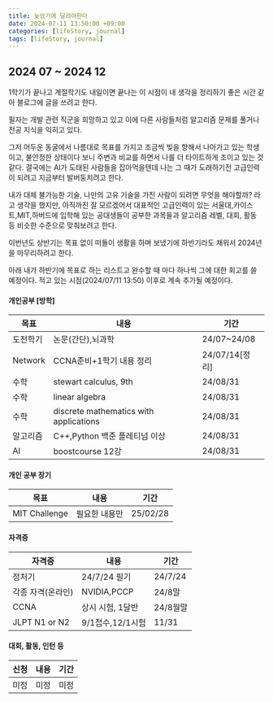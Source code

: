 ```yaml
---
title: 늦었기에 달려야한다
date: 2024-07-11 13:50:00 +09:00
categories: [lifeStory, journal]
tags: [lifeStory, journal]
---
```


## 2024 07 ~ 2024 12

1학기가 끝나고 계절학기도 내일이면 끝나는 이 시점이 내 생각을 정리하기 좋은 시간 같아 블로그에 글을 쓰려고 한다.

필자는 개발 관련 직군을 희망하고 있고 이에 다른 사람들처럼 알고리즘 문제를 풀거나 전공 지식을 익히고 있다.

그저 어두운 동굴에서 나름대로 목표를 가지고 조금씩 빛을 향해서 나아가고 있는 학생이고, 불안정한 상태이다 보니 주변과 비교를 하면서 나를 더 타이트하게 조이고 있는 것 같다. 결국에는 AI가 도태된 사람들을 잡아먹을텐데 나는 그 때가 도래하기전 고급인력이 되려고 지금부터 발버둥치려고 한다.

내가 대체 불가능한 기술, 나만의 고유 기술을 가진 사람이 되려면 무엇을 해야할까? 라고 생각을 했지만, 아직까진 잘 모르겠어서 대표적인 고급인력이 있는 서울대,카이스트,MIT,하버드에 입학해 있는 공대생들이 공부한 과목들과 알고리즘 레벨, 대회, 활동 등 비슷한 수준으로 맞춰보려고 한다.

이번년도 상반기는 목표 없이 떠돌이 생활을 하며 보냈기에 하반기라도 채워서 2024년을 마무리하려고 한다.

아래 내가 하반기에 목표로 하는 리스트고 완수할 때 마다 하나씩 그에 대한 회고를 쓸 예정이다.
적고 있는 시점(2024/07/11 13:50) 이후로 계속 추가될 예정이다.

#### 개인공부 [방학]

| 목표     | 내용                                   | 기간           |
| -------- | -------------------------------------- | -------------- |
| 도전학기 | 논문(간단),뇌과학                      | 24/07~24/08    |
| Network  | CCNA준비+1학기 내용 정리               | 24/07/14[정리] |
| 수학     | stewart calculus, 9th                  | 24/08/31       |
| 수학     | linear algebra                         | 24/08/31       |
| 수학     | discrete mathematics with applications | 24/08/31       |
| 알고리즘 | C++,Python 백준 플레티넘 이상          | 24/08/31       |
| AI       | boostcourse 12강                       | 24/08/31       |

#### 개인 공부 장기

| 목표          | 내용          | 기간     |
| ------------- | ------------- | -------- |
| MIT Challenge | 필요한 내용만 | 25/02/28 |

#### 자격증

| 자격증            | 내용             | 기간     |
| ----------------- | ---------------- | -------- |
| 정처기            | 24/7/24 필기     | 24/7/24  |
| 각종 자격(온라인) | NVIDIA,PCCP      | 24/8말   |
| CCNA              | 상시 시험, 1달반 | 24/8월말 |
| JLPT N1 or N2     | 9/1접수,12/1시험 | 11/31    |

#### 대회, 활동, 인턴 등

| 신청 | 내용 | 기간 |
| ---- | ---- | ---- |
| 미정 | 미정 | 미정 |
